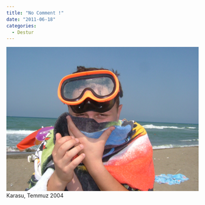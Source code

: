```yaml
---
title: "No Comment !"
date: "2011-06-18"
categories: 
  - Destur
---
```


[![cemal-1.JPG](../uploads/2011/06/cemal-1-1.JPG)](../uploads/2011/06/cemal-1-1.jpg "cemal-1.JPG") Karasu, Temmuz 2004
